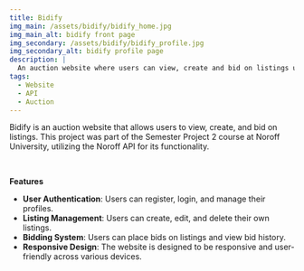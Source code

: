 ```yaml
---
title: Bidify
img_main: /assets/bidify/bidify_home.jpg
img_main_alt: bidify front page
img_secondary: /assets/bidify/bidify_profile.jpg
img_secondary_alt: bidify profile page
description: |
  An auction website where users can view, create and bid on listings using an API to fetch and recieve data.
tags:
  - Website
  - API
  - Auction
---
```


<p class="text-2xl">
  Bidify is an auction website that allows users to view, create, and bid on listings. This project was part of the Semester Project 2 course at Noroff University, utilizing the Noroff API for its functionality.
</p>

&nbsp;

**Features**

- **User Authentication**: Users can register, login, and manage their profiles.
- **Listing Management**: Users can create, edit, and delete their own listings.
- **Bidding System**: Users can place bids on listings and view bid history.
- **Responsive Design**: The website is designed to be responsive and user-friendly across various devices.
